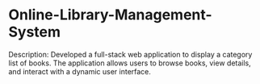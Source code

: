 # Online-Library-Management-System
Description: Developed a full-stack web application to display a category list of books. The application allows users to browse books, view details, and interact with a dynamic user interface.                                                                  
